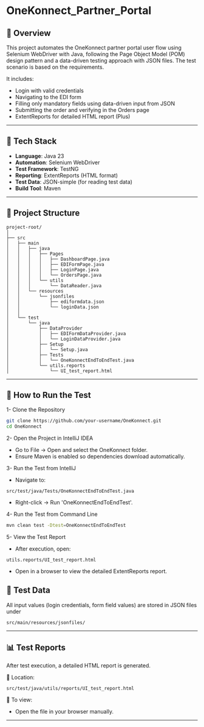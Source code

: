 # OneKonnect_Partner_Portal
## 📌 Overview
This project automates the OneKonnect partner portal user flow using Selenium WebDriver with Java, following the Page Object Model (POM) design pattern and a data-driven testing approach with JSON files.
The test scenario is based on the requirements.

It includes:
- Login with valid credentials
- Navigating to the EDI form
- Filling only mandatory fields using data-driven input from JSON
- Submitting the order and verifying in the Orders page
- ExtentReports for detailed HTML report (Plus)

---

## 🧰 Tech Stack

- **Language**: Java 23  
- **Automation**: Selenium WebDriver  
- **Test Framework**: TestNG
- **Reporting**: ExtentReports (HTML format)
- **Test Data**: JSON-simple (for reading test data)
- **Build Tool**: Maven  
  
---

## 📂 Project Structure

```
project-root/
│
├── src
│   ├── main
│   │   ├── java
│   │   │   ├── Pages
│   │   │   │   ├── DashboardPage.java
│   │   │   │   ├── EDIFormPage.java
│   │   │   │   ├── LoginPage.java
│   │   │   │   └── OrdersPage.java
│   │   │   └── utils
│   │   │       └── DataReader.java
│   │   └── resources
│   │       └── jsonfiles
│   │           ├── ediformdata.json
│   │           └── loginData.json
│   │
│   └── test
│       └── java
│           ├── DataProvider
│           │   ├── EDIFormDataProvider.java
│           │   └── LoginDataProvider.java
│           ├── Setup
│           │   └── Setup.java
│           ├── Tests
│           │   └── OneKonnectEndToEndTest.java
│           └── utils.reports
│               └── UI_test_report.html
```
---
## 🏃 How to Run the Test
1- Clone the Repository
```bash
git clone https://github.com/your-username/OneKonnect.git
cd OneKonnect
```
2- Open the Project in IntelliJ IDEA
- Go to File → Open and select the OneKonnect folder.
- Ensure Maven is enabled so dependencies download automatically.

3- Run the Test from IntelliJ
- Navigate to:
```
src/test/java/Tests/OneKonnectEndToEndTest.java
```
- Right-click → Run 'OneKonnectEndToEndTest'.

4- Run the Test from Command Line
```bash
mvn clean test -Dtest=OneKonnectEndToEndTest
```

5- View the Test Report
- After execution, open:
```
utils.reports/UI_test_report.html
```
- Open in a browser to view the detailed ExtentReports report.

## 📄 Test Data
All input values (login credentials, form field values) are stored in JSON files under
```
src/main/resources/jsonfiles/
```
---

## 📊 Test Reports

After test execution, a detailed HTML report is generated.

📁 Location:  
```
src/test/java/utils/reports/UI_test_report.html
```

📖 To view:
- Open the file in your browser manually.

---
